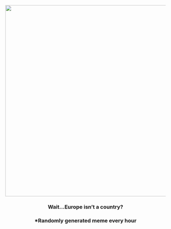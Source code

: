 <p align="center">
        <img src="https://i.redd.it/j2ganzdrva791.jpg" width="600" height="600">
        </p>
        <h3 align="center">Wait…Europe isn’t a country?</h3>
        <h3 align="center">*Randomly generated meme every hour</h3>
    